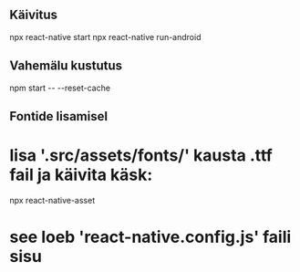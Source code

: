 ## Käivitus
npx react-native start
npx react-native run-android

## Vahemälu kustutus
npm start -- --reset-cache

## Fontide lisamisel
# lisa '.src/assets/fonts/' kausta .ttf fail ja käivita käsk:
npx react-native-asset
# see loeb 'react-native.config.js' faili sisu